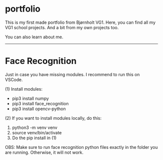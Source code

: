 # portfolio

This is my first made portfolio from Bjørnholt VG1.
Here, you can find all my VG1 school projects. And a bit from my own projects too.

You can also learn about me. 

---------------------------------------------------------------------------------

# Face Recognition

Just in case you have missing modules. I recommend to run this on VSCode.

(1) Install modules:

  - pip3 install numpy
  - pip3 install face_recognition
  - pip3 install opencv-python

(2) If you want to install modules locally, do this:

  1. python3 -m venv venv
  2. source venv/bin/activate
  3. Do the pip install in (1)

OBS: Make sure to run face recognition python files exactly in the folder you are running. Otherwise, it will not work.
